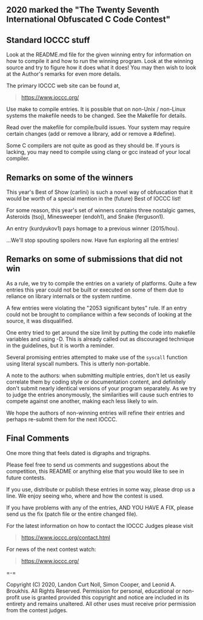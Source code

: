 ## 2020 marked the "The Twenty Seventh International Obfuscated C Code Contest"


## Standard IOCCC stuff

Look at the README.md file for the given winning entry for information
on how to compile it and how to run the winning program.
Look at the winning source and try to figure how it does what it does!
You may then wish to look at the Author's remarks for even more details.

The primary IOCCC web site can be found at,

>	<https://www.ioccc.org/>

Use make to compile entries.  It is possible that on non-Unix / non-Linux
systems the makefile needs to be changed.  See the Makefile for details.

Read over the makefile for compile/build issues.  Your system may require
certain changes (add or remove a library, add or remove a #define).

Some C compilers are not quite as good as they should be.  If yours is
lacking, you may need to compile using clang or gcc instead of your local
compiler.


## Remarks on some of the winners

This year's Best of Show (carlini) is such a novel way of obfuscation that it would be
worth of a special mention in the (future) Best of IOCCC list!

For some reason, this year's set of winners contains three nostalgic games,
Asteroids (tsoj), Minesweeper (endoh1), and Snake (ferguson1).

An entry (kurdyukov1) pays homage to a previous winner (2015/hou).

...We'll stop spouting spoilers now. Have fun exploring all the entries!


## Remarks on some of submissions that did not win

As a rule, we try to compile the entries on a variety of platforms.
Quite a few entries this year could not be built or executed on some of them due to reliance on
library internals or the system runtime.

A few entries were violating the "2053 significant bytes" rule. If an entry could not be brought to
compliance within a few seconds of looking at the source, it was disqualified.

One entry tried to get around the size limit by putting the code into
makefile variables and using -D. This is already called out as discouraged
technique in the guidelines, but it is worth a reminder.

Several promising entries attempted to make use of the `syscall` function using literal syscall numbers.
This is utterly non-portable.

A note to the authors: when submitting multiple entries, don't let us easily correlate them by
coding style or documentation content, and definitely don't submit nearly identical versions
of your program separately. As we try to judge the entries anonymously, the similarities will cause such
entries to compete against one another, making each less likely to win.

We hope the authors of non-winning entries will refine their entries and
perhaps re-submit them for the next IOCCC.

## Final Comments

One more thing that feels dated is digraphs and trigraphs.

Please feel free to send us comments and suggestions about the
competition, this README or anything else that you would like to see in
future contests.

If you use, distribute or publish these entries in some way, please drop
us a line.  We enjoy seeing who, where and how the contest is used.

If you have problems with any of the entries, AND YOU HAVE A FIX, please
send us the fix (patch file or the entire changed file).

For the latest information on how to contact the IOCCC Judges please visit

>	<https://www.ioccc.org/contact.html>

For news of the next contest watch:

>	<https://www.ioccc.org/>

=-=

Copyright (C) 2020, Landon Curt Noll, Simon Cooper, and Leonid A.
Broukhis. All Rights Reserved. Permission for personal, educational
or non-profit use is granted provided this copyright and notice are
included in its entirety and remains unaltered.  All other uses
must receive prior permission from the contest judges.
